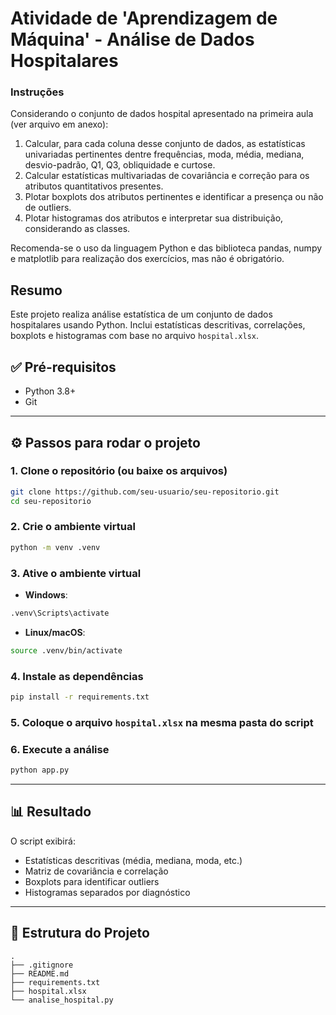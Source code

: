
# Atividade de 'Aprendizagem de Máquina' - Análise de Dados Hospitalares
### Instruções
Considerando o conjunto de dados hospital apresentado na primeira aula (ver arquivo em anexo):

1. Calcular, para cada coluna desse conjunto de dados, as estatísticas univariadas pertinentes dentre frequências, moda, média, mediana, desvio-padrão, Q1, Q3, obliquidade e curtose.
2. Calcular estatísticas multivariadas de covariância e correção para os atributos quantitativos presentes.
3. Plotar boxplots dos atributos pertinentes e identificar a presença ou não de outliers.
4. Plotar histogramas dos atributos e interpretar sua distribuição, considerando as classes.

Recomenda-se o uso da linguagem Python e das biblioteca pandas, numpy e matplotlib para realização dos exercícios, mas não é obrigatório.


## Resumo
Este projeto realiza análise estatística de um conjunto de dados hospitalares usando Python. Inclui estatísticas descritivas, correlações, boxplots e histogramas com base no arquivo `hospital.xlsx`.

## ✅ Pré-requisitos

- Python 3.8+
- Git
---
## ⚙️ Passos para rodar o projeto

### 1. Clone o repositório (ou baixe os arquivos)
```bash
git clone https://github.com/seu-usuario/seu-repositorio.git
cd seu-repositorio
````

### 2. Crie o ambiente virtual

```bash
python -m venv .venv
```

### 3. Ative o ambiente virtual

* **Windows**:

```bash
.venv\Scripts\activate
```

* **Linux/macOS**:

```bash
source .venv/bin/activate
```

### 4. Instale as dependências

```bash
pip install -r requirements.txt
```

### 5. Coloque o arquivo `hospital.xlsx` na mesma pasta do script

### 6. Execute a análise

```bash
python app.py
```

---

## 📊 Resultado

O script exibirá:

* Estatísticas descritivas (média, mediana, moda, etc.)
* Matriz de covariância e correlação
* Boxplots para identificar outliers
* Histogramas separados por diagnóstico

---

## 📁 Estrutura do Projeto

```
.
├── .gitignore
├── README.md
├── requirements.txt
├── hospital.xlsx
└── analise_hospital.py
```